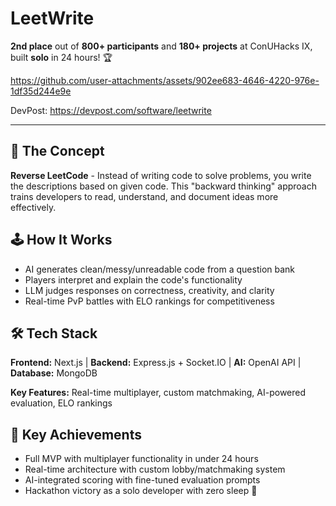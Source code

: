 # LeetWrite

**2nd place** out of **800+ participants** and **180+ projects** at ConUHacks IX, built **solo** in 24 hours! 🏆

https://github.com/user-attachments/assets/902ee683-4646-4220-976e-1df35d244e9e

DevPost: https://devpost.com/software/leetwrite

---

## 🔄 The Concept
**Reverse LeetCode** - Instead of writing code to solve problems, you write the descriptions based on given code. This "backward thinking" approach trains developers to read, understand, and document ideas more effectively.

## 🕹️ How It Works
- AI generates clean/messy/unreadable code from a question bank
- Players interpret and explain the code's functionality  
- LLM judges responses on correctness, creativity, and clarity
- Real-time PvP battles with ELO rankings for competitiveness

## 🛠️ Tech Stack
**Frontend:** Next.js | **Backend:** Express.js + Socket.IO | **AI:** OpenAI API | **Database:** MongoDB

**Key Features:** Real-time multiplayer, custom matchmaking, AI-powered evaluation, ELO rankings

## 🎯 Key Achievements
- Full MVP with multiplayer functionality in under 24 hours
- Real-time architecture with custom lobby/matchmaking system  
- AI-integrated scoring with fine-tuned evaluation prompts
- Hackathon victory as a solo developer with zero sleep 💪
